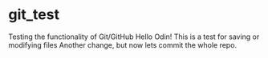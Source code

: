 # git_test
Testing the functionality of Git/GitHub
Hello Odin! This is a test for saving or modifying files
Another change, but now lets commit the whole repo.